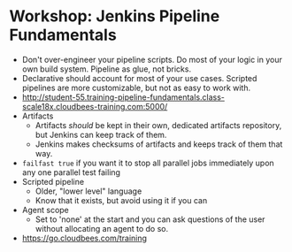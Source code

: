 # Workshop: Jenkins Pipeline Fundamentals

- Don't over-engineer your pipeline scripts. Do most of your logic in your own
  build system. Pipeline as glue, not bricks.
- Declarative should account for most of your use cases. Scripted pipelines are
  more customizable, but not as easy to work with.
- http://student-55.training-pipeline-fundamentals.class-scale18x.cloudbees-training.com:5000/
- Artifacts
    - Artifacts _should_ be kept in their own, dedicated artifacts repository,
      but Jenkins can keep track of them.
    - Jenkins makes checksums of artifacts and keeps track of them that way.
- `failfast true` if you want it to stop all parallel jobs immediately upon any
  one parallel test failing
- Scripted pipeline
    - Older, "lower level" language
    - Know that it exists, but avoid using it if you can
- Agent scope
    - Set to 'none' at the start and you can ask questions of the user without
      allocating an agent to do so.
- https://go.cloudbees.com/training
